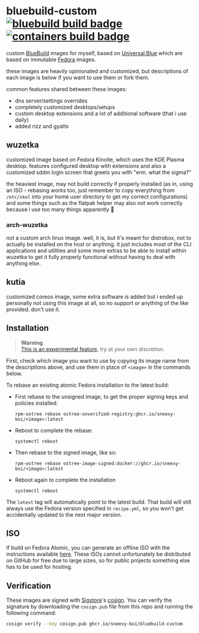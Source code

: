 # bluebuild-custom &nbsp; [![bluebuild build badge](https://github.com/sneexy-boi/bluebuild-custom/actions/workflows/build.yml/badge.svg)](https://github.com/sneexy-boi/bluebuild-custom/actions/workflows/build.yml) [![containers build badge](https://github.com/sneexy-boi/bluebuild-custom/actions/workflows/containers.yml/badge.svg)](https://github.com/sneexy-boi/bluebuild-custom/actions/workflows/containers.yml)

custom [BlueBuild](https://blue-build.org) images for myself, based on [Universal Blue](https://universal-blue.org) which are based on immutable [Fedora](https://fedoraproject.org) images.

these images are heavily opinionated and customized, but descriptions of each image is below if you want to use them or fork them.

common features shared between these images:

- dns server/settings overrides
- completely customized desktops/setups
- custom desktop extensions and a lot of additional software (that i use daily)
- added rizz and gyatts

## wuzetka

customized image based on Fedora Kinoite, which uses the KDE Plasma desktop. features configured desktop with extensions and also a customized sddm login screen that greets you with "erm. what the sigma?"

the heaviest image, may not build correctly if properly installed (as in, using an ISO - rebasing works too, just remember to copy everything from `/etc/skel` into your home user directory to get my correct configurations) and some things such as the flatpak helper may also not work correctly because i use too many things apparently 🫠

### arch-wuzetka

*not* a custom arch linux image. well, it is, but it's meant for distrobox, not to actually be installed on the host or anything. it just includes most of the CLI applications and utilities and some more extras to be able to install within wuzetka to get it fully properly functional without having to deal with anything else.

## kutia

customized coreos image, some extra software is added but i ended up personally not using this image at all, so no support or anything of the like provided. don't use it.

## Installation

> **Warning**  
> [This is an experimental feature](https://www.fedoraproject.org/wiki/Changes/OstreeNativeContainerStable), try at your own discretion.

First, check which image you want to use by copying its image name from the descriptions above, and use them in place of `<image>` in the commands below.

To rebase an existing atomic Fedora installation to the latest build:

- First rebase to the unsigned image, to get the proper signing keys and policies installed:
  ```
  rpm-ostree rebase ostree-unverified-registry:ghcr.io/sneexy-boi/<image>:latest
  ```
- Reboot to complete the rebase:
  ```
  systemctl reboot
  ```
- Then rebase to the signed image, like so:
  ```
  rpm-ostree rebase ostree-image-signed:docker://ghcr.io/sneexy-boi/<image>:latest
  ```
- Reboot again to complete the installation
  ```
  systemctl reboot
  ```

The `latest` tag will automatically point to the latest build. That build will still always use the Fedora version specified in `recipe.yml`, so you won't get accidentally updated to the next major version.

## ISO

If build on Fedora Atomic, you can generate an offline ISO with the instructions available [here](https://blue-build.org/learn/universal-blue/#fresh-install-from-an-iso). These ISOs cannot unfortunately be distributed on GitHub for free due to large sizes, so for public projects something else has to be used for hosting.

## Verification

These images are signed with [Sigstore](https://www.sigstore.dev/)'s [cosign](https://github.com/sigstore/cosign). You can verify the signature by downloading the `cosign.pub` file from this repo and running the following command:

```bash
cosign verify --key cosign.pub ghcr.io/sneexy-boi/bluebuild-custom
```

